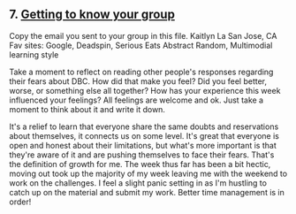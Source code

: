 ## 7. [Getting to know your group](7_get_to_know_your_group/readme.md)

Copy the email you sent to your group in this file.
Kaitlyn La
San Jose, CA
Fav sites: Google, Deadspin, Serious Eats
Abstract Random, Multimodial learning style


Take a moment to reflect on reading other people's responses regarding their fears about DBC. How did that make you feel? Did you feel better, worse, or something else all together? How has your experience this week influenced your feelings? All feelings are welcome and ok. Just take a moment to think about it and write it down. 

It's a relief to learn that everyone share the same doubts and reservations about themselves, it connects us on some level. It's great that everyone is open and honest about their limitations, but what's more important is that they're aware of it and are pushing themselves to face their fears. That's the definition of growth for me. The week thus far has been a bit hectic, moving out took up the majority of my week leaving me with the weekend to work on the challenges. I feel a slight panic setting in as I'm hustling to catch up on the material and submit my work. Better time management is in order!